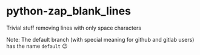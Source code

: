# python-zap_blank_lines
Trivial stuff removing lines with only space characters

Note: The default branch (with special meaning for github and gitlab users) has the name `default` :wink:

